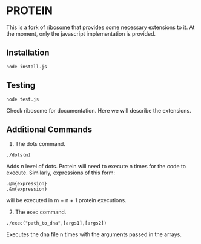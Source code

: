 PROTEIN
=======


This is a fork of [ribosome](https://github.com/sustrik/ribosome) that provides some necessary extensions to it.
At the moment, only the javascript implementation is provided.

## Installation

```
node install.js
```
## Testing

```
node test.js
```

Check ribosome for documentation. Here we will describe the extensions.

## Additional Commands

1. The dots command.
```
./dots(n)
```

Adds n level of dots. Protein will need to execute n times for the code to execute.
Similarly, expressions of this form:
```
.@m{expression}
.&m{expression}
```

will be executed in m + n + 1 protein executions.

2. The exec command.
```
./exec("path_to_dna",[args1],[args2])
```

Executes the dna file n times with the arguments passed in the arrays.
